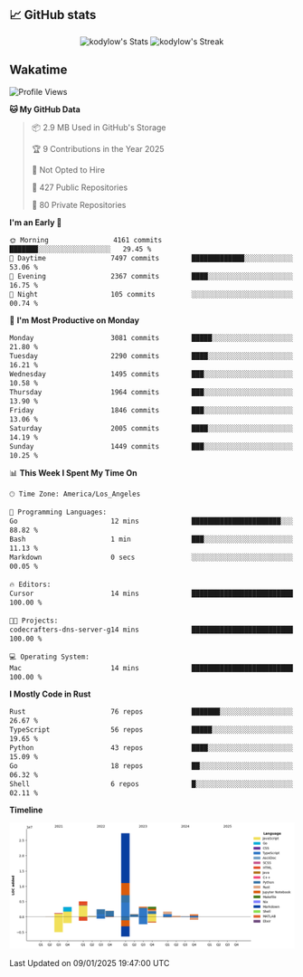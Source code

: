 ## 📈 GitHub stats
<!--START_SECTION:github-->
<div class="badges-githubstats">
  <p align="center">
    <img src="https://github-readme-stats.vercel.app/api?username=kodylow&theme=tokyonight&show_icons=true&hide_border=true&count_private=true" alt="kodylow's Stats" height="165">
    <img src="https://github-readme-streak-stats.herokuapp.com/?user=kodylow&theme=tokyonight&hide_border=true" alt="kodylow's Streak" height="165">
  </p>
</div>
<!--END_SECTION:github-->

## Wakatime 
<!--START_SECTION:waka-->
![Profile Views](http://img.shields.io/badge/Profile%20Views-0-blue)

**🐱 My GitHub Data** 

> 📦 2.9 MB Used in GitHub's Storage 
 > 
> 🏆 9 Contributions in the Year 2025
 > 
> 🚫 Not Opted to Hire
 > 
> 📜 427 Public Repositories 
 > 
> 🔑 80 Private Repositories 
 > 
**I'm an Early 🐤** 

```text
🌞 Morning                4161 commits        ███████░░░░░░░░░░░░░░░░░░   29.45 % 
🌆 Daytime                7497 commits        █████████████░░░░░░░░░░░░   53.06 % 
🌃 Evening                2367 commits        ████░░░░░░░░░░░░░░░░░░░░░   16.75 % 
🌙 Night                  105 commits         ░░░░░░░░░░░░░░░░░░░░░░░░░   00.74 % 
```
📅 **I'm Most Productive on Monday** 

```text
Monday                   3081 commits        █████░░░░░░░░░░░░░░░░░░░░   21.80 % 
Tuesday                  2290 commits        ████░░░░░░░░░░░░░░░░░░░░░   16.21 % 
Wednesday                1495 commits        ███░░░░░░░░░░░░░░░░░░░░░░   10.58 % 
Thursday                 1964 commits        ███░░░░░░░░░░░░░░░░░░░░░░   13.90 % 
Friday                   1846 commits        ███░░░░░░░░░░░░░░░░░░░░░░   13.06 % 
Saturday                 2005 commits        ████░░░░░░░░░░░░░░░░░░░░░   14.19 % 
Sunday                   1449 commits        ███░░░░░░░░░░░░░░░░░░░░░░   10.25 % 
```


📊 **This Week I Spent My Time On** 

```text
🕑︎ Time Zone: America/Los_Angeles

💬 Programming Languages: 
Go                       12 mins             ██████████████████████░░░   88.82 % 
Bash                     1 min               ███░░░░░░░░░░░░░░░░░░░░░░   11.13 % 
Markdown                 0 secs              ░░░░░░░░░░░░░░░░░░░░░░░░░   00.05 % 

🔥 Editors: 
Cursor                   14 mins             █████████████████████████   100.00 % 

🐱‍💻 Projects: 
codecrafters-dns-server-g14 mins             █████████████████████████   100.00 % 

💻 Operating System: 
Mac                      14 mins             █████████████████████████   100.00 % 
```

**I Mostly Code in Rust** 

```text
Rust                     76 repos            ███████░░░░░░░░░░░░░░░░░░   26.67 % 
TypeScript               56 repos            █████░░░░░░░░░░░░░░░░░░░░   19.65 % 
Python                   43 repos            ████░░░░░░░░░░░░░░░░░░░░░   15.09 % 
Go                       18 repos            ██░░░░░░░░░░░░░░░░░░░░░░░   06.32 % 
Shell                    6 repos             █░░░░░░░░░░░░░░░░░░░░░░░░   02.11 % 
```



**Timeline**

![Lines of Code chart](https://raw.githubusercontent.com/Kodylow/Kodylow/master/assets/bar_graph.png)


 Last Updated on 09/01/2025 19:47:00 UTC
<!--END_SECTION:waka-->
